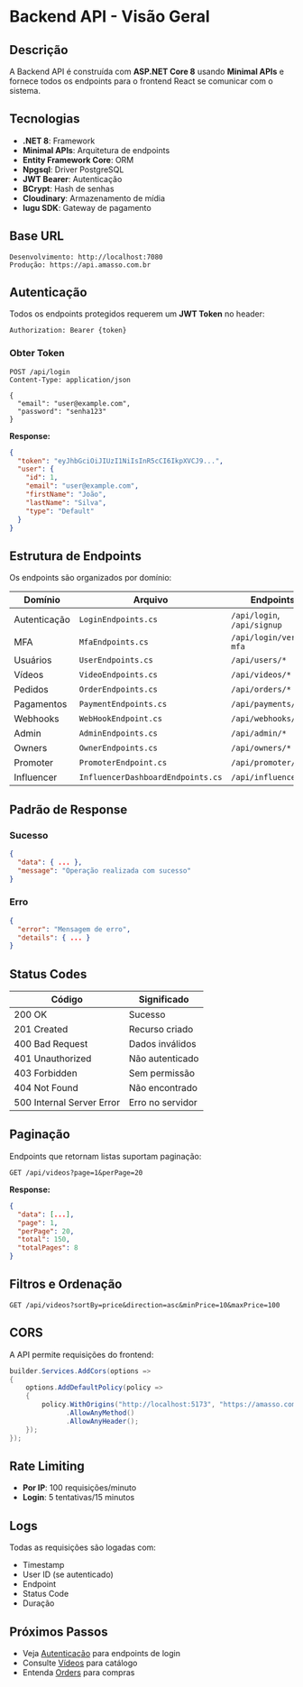 # Backend API - Visão Geral

## Descrição

A Backend API é construída com **ASP.NET Core 8** usando **Minimal APIs** e fornece todos os endpoints para o frontend React se comunicar com o sistema.

## Tecnologias

- **.NET 8**: Framework
- **Minimal APIs**: Arquitetura de endpoints
- **Entity Framework Core**: ORM
- **Npgsql**: Driver PostgreSQL
- **JWT Bearer**: Autenticação
- **BCrypt**: Hash de senhas
- **Cloudinary**: Armazenamento de mídia
- **Iugu SDK**: Gateway de pagamento

## Base URL

```
Desenvolvimento: http://localhost:7080
Produção: https://api.amasso.com.br
```

## Autenticação

Todos os endpoints protegidos requerem um **JWT Token** no header:

```http
Authorization: Bearer {token}
```

### Obter Token

```http
POST /api/login
Content-Type: application/json

{
  "email": "user@example.com",
  "password": "senha123"
}
```

**Response:**
```json
{
  "token": "eyJhbGciOiJIUzI1NiIsInR5cCI6IkpXVCJ9...",
  "user": {
    "id": 1,
    "email": "user@example.com",
    "firstName": "João",
    "lastName": "Silva",
    "type": "Default"
  }
}
```

## Estrutura de Endpoints

Os endpoints são organizados por domínio:

| Domínio | Arquivo | Endpoints |
|---------|---------|-----------|
| Autenticação | `LoginEndpoints.cs` | `/api/login`, `/api/signup` |
| MFA | `MfaEndpoints.cs` | `/api/login/verify-mfa` |
| Usuários | `UserEndpoints.cs` | `/api/users/*` |
| Vídeos | `VideoEndpoints.cs` | `/api/videos/*` |
| Pedidos | `OrderEndpoints.cs` | `/api/orders/*` |
| Pagamentos | `PaymentEndpoints.cs` | `/api/payments/*` |
| Webhooks | `WebHookEndpoint.cs` | `/api/webhooks/iugu` |
| Admin | `AdminEndpoints.cs` | `/api/admin/*` |
| Owners | `OwnerEndpoints.cs` | `/api/owners/*` |
| Promoter | `PromoterEndpoint.cs` | `/api/promoter/*` |
| Influencer | `InfluencerDashboardEndpoints.cs` | `/api/influencer/*` |

## Padrão de Response

### Sucesso

```json
{
  "data": { ... },
  "message": "Operação realizada com sucesso"
}
```

### Erro

```json
{
  "error": "Mensagem de erro",
  "details": { ... }
}
```

## Status Codes

| Código | Significado |
|--------|-------------|
| 200 OK | Sucesso |
| 201 Created | Recurso criado |
| 400 Bad Request | Dados inválidos |
| 401 Unauthorized | Não autenticado |
| 403 Forbidden | Sem permissão |
| 404 Not Found | Não encontrado |
| 500 Internal Server Error | Erro no servidor |

## Paginação

Endpoints que retornam listas suportam paginação:

```http
GET /api/videos?page=1&perPage=20
```

**Response:**
```json
{
  "data": [...],
  "page": 1,
  "perPage": 20,
  "total": 150,
  "totalPages": 8
}
```

## Filtros e Ordenação

```http
GET /api/videos?sortBy=price&direction=asc&minPrice=10&maxPrice=100
```

## CORS

A API permite requisições do frontend:

```csharp
builder.Services.AddCors(options =>
{
    options.AddDefaultPolicy(policy =>
    {
        policy.WithOrigins("http://localhost:5173", "https://amasso.com.br")
              .AllowAnyMethod()
              .AllowAnyHeader();
    });
});
```

## Rate Limiting

- **Por IP**: 100 requisições/minuto
- **Login**: 5 tentativas/15 minutos

## Logs

Todas as requisições são logadas com:
- Timestamp
- User ID (se autenticado)
- Endpoint
- Status Code
- Duração

## Próximos Passos

- Veja [Autenticação](autenticacao.md) para endpoints de login
- Consulte [Vídeos](endpoints/video.md) para catálogo
- Entenda [Orders](endpoints/order.md) para compras

